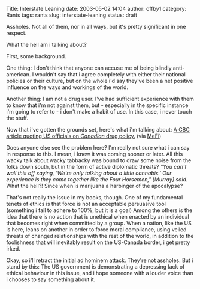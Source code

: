 Title: Interstate Leaning
date: 2003-05-02 14:04
author: offby1
category: Rants
tags: rants
slug: interstate-leaning
status: draft

Assholes. Not all of them, nor in all ways, but it's pretty significant in one respect.

What the hell am i talking about?

First, some background.

One thing: I don't think that anyone can accuse me of being blindly anti-american. I wouldn't say that i agree completely with either their national policies or their culture, but on the whole i'd say they've been a net positive influence on the ways and workings of the world.

Another thing: I am not a drug user. I've had sufficient experience with them to know that i'm not against them, but - especially in the specific instance i'm going to refer to - i don't make a habit of use. In this case, i never touch the stuff.

Now that i've gotten the grounds set, here's what i'm talking about: [A CBC article quoting US officials on *Canadian* drug policy.](http://www.cbc.ca/stories/2003/05/02/us_pot_rxn030502) (via [MeFi](http://www.metafilter.com/mefi/25522))

Does anyone else see the problem here? I'm really not sure what i can say in response to this. I mean, i knew it was coming sooner or later. All this wacky talk about wacky tabbacky was bound to draw some noise from the folks down south, but in the form of active diplomatic threats? *"You can't wall this off saying, 'We're only talking about a little cannabis.' Our experience is they come together like the Four Horsemen," [Murray] said.* What the hell?! Since when is marijuana a harbinger of the apocalypse?

That's not really the issue in my books, though. One of my fundamental tenets of ethics is that force is not an acceptable persuasive tool (something i fail to adhere to 100%, but it is a goal) Among the others is the idea that there is no action that is unethical when enacted by an individual that becomes right when committed by a group. When a nation, like the US is here, leans on another in order to force moral compliance, using veiled threats of changed relationships with the rest of the world, in addition to the foolishness that will inevitably result on the US-Canada border, i get pretty irked.

Okay, so i'll retract the initial ad hominem attack. They're not assholes. But i stand by this: The US government is demonstrating a depressing lack of ethical behaviour in this issue, and i hope someone with a louder voice than i chooses to say something about it.
